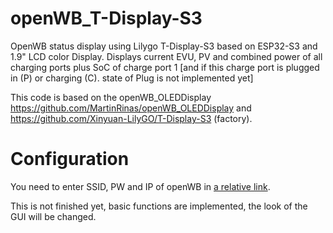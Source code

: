 # openWB_T-Display-S3
OpenWB status display using Lilygo T-Display-S3 based on ESP32-S3 and 1.9" LCD color Display.
Displays current EVU, PV and combined power of all charging ports plus SoC of charge port 1 [and if this charge port is plugged in (P) or charging (C). state of Plug is not implemented yet]

This code is based on the openWB_OLEDDisplay https://github.com/MartinRinas/openWB_OLEDDisplay and https://github.com/Xinyuan-LilyGO/T-Display-S3 (factory).

# Configuration
You need to enter SSID, PW and IP of openWB in [a relative link](include/config.h).

This is not finished yet, basic functions are implemented, the look of the GUI will be changed.
